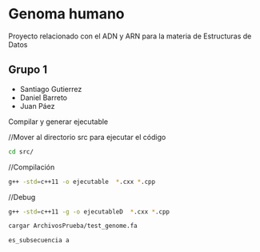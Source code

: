 # Genoma humano
Proyecto relacionado con el ADN y ARN para la materia de Estructuras de Datos
## Grupo 1
- Santiago Gutierrez
- Daniel Barreto
- Juan Páez

Compilar y generar ejecutable 

//Mover al directorio src para ejecutar el código
```sh
cd src/
```
//Compilación
```sh
g++ -std=c++11 -o ejecutable  *.cxx *.cpp
```
//Debug
```sh
g++ -std=c++11 -g -o ejecutableD  *.cxx *.cpp
```
```sh
cargar ArchivosPrueba/test_genome.fa
```
```sh
es_subsecuencia a
```
